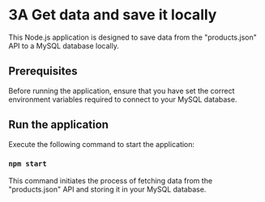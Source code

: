 # 3A Get data and save it locally

This Node.js application is designed to save data from the "products.json" API to a MySQL database locally.

## Prerequisites

Before running the application, ensure that you have set the correct environment variables required to connect to your MySQL database.

## Run the application

Execute the following command to start the application:

### `npm start`

This command initiates the process of fetching data from the "products.json" API and storing it in your MySQL database.
